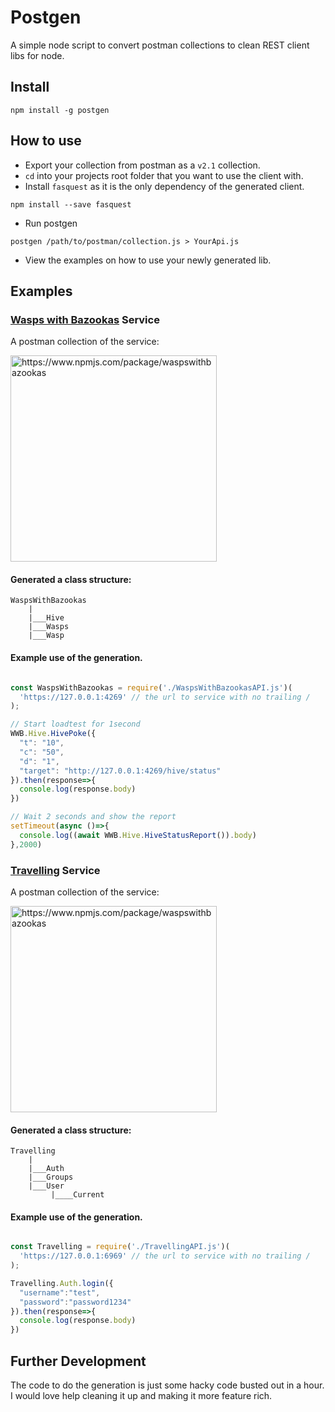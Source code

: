 # Postgen

A simple node script to convert postman collections to clean REST client libs for node.

## Install

```
npm install -g postgen
```

## How to use

* Export your collection from postman as a `v2.1` collection.
* `cd` into your projects root folder that you want to use the client with.
* Install `fasquest` as it is the only dependency of the generated client.
```
npm install --save fasquest
```
* Run postgen
```
postgen /path/to/postman/collection.js > YourApi.js
```
* View the examples on how to use your newly generated lib.

## Examples

### [Wasps with Bazookas](https://github.com/Phara0h/WaspsWithBazookas) Service

A postman collection of the service:

 <img src="https://i.imgur.com/SssAdP5.png" alt="https://www.npmjs.com/package/waspswithbazookas" data-canonical-src="https://i.imgur.com/SssAdP5.png"  width="330"/>

#### Generated a class structure:
```
WaspsWithBazookas
    |
    |___Hive
    |___Wasps
    |___Wasp
```

#### Example use of the generation.
```js

const WaspsWithBazookas = require('./WaspsWithBazookasAPI.js')(
  'https://127.0.0.1:4269' // the url to service with no trailing /
);

// Start loadtest for 1second
WWB.Hive.HivePoke({
  "t": "10",
  "c": "50",
  "d": "1",
  "target": "http://127.0.0.1:4269/hive/status"
}).then(response=>{
  console.log(response.body)
})

// Wait 2 seconds and show the report
setTimeout(async ()=>{
  console.log((await WWB.Hive.HiveStatusReport()).body)
},2000)

```


### [Travelling](https://github.com/abeai/travelling) Service

A postman collection of the service:

 <img src="https://i.imgur.com/2hD4oPU.png" alt="https://www.npmjs.com/package/waspswithbazookas" data-canonical-src="https://i.imgur.com/2hD4oPU.png" width="330" />

#### Generated a class structure:
```
Travelling
    |
    |___Auth
    |___Groups
    |___User
         |____Current
```

#### Example use of the generation.
```js

const Travelling = require('./TravellingAPI.js')(
  'https://127.0.0.1:6969' // the url to service with no trailing /
);

Travelling.Auth.login({
  "username":"test",
  "password":"password1234"
}).then(response=>{
  console.log(response.body)
})

```



## Further Development
The code to do the generation is just some hacky code busted out in a hour. I would love help cleaning it up and making it more feature rich.
